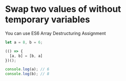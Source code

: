 # Swap two values of without temporary variables

You can use ES6 Array Destructuring Assignment

```javascript
let a = 8, b = 6;

(() => {
  [a, b] = [b, a]
})();

console.log(a); // 6
console.log(b); // 8
```